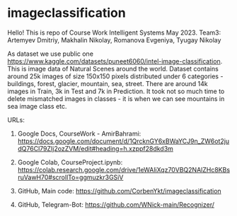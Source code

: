 # imageclassification

Hello!
This is repo of Course Work Intelligent Systems May 2023.
Team3: Artemyev Dmitriy, Makhalin Nikolay, Romanova Evgeniya, Tyugay Nikolay


As dataset we use public one https://www.kaggle.com/datasets/puneet6060/intel-image-classification. This is image data of Natural Scenes around the world. Dataset contains around 25k images of size 150x150 pixels distributed under 6 categories - buildings, forest, glacier, mountain, sea, street. There are around 14k images in Train, 3k in Test and 7k in Prediction. It took not so much time to delete mismatched images in classes - it is when we can see mountains in sea image class etc.


URLs:
1. Google Docs, CourseWork - AmirBahrami:
https://docs.google.com/document/d/1QrcknGY6xBWaYCJ9n_ZW6ot2judQ76Cl79ZIj2ozZVM/edit#heading=h.xzppf28dkd3m

2. Google Colab, CourseProject.ipynb:
https://colab.research.google.com/drive/1eWAliXqz70VBQ2NAlZHc8KBsruVawH70#scrollTo=ggmuzkr3GSiV

3. GitHub, Main code:
https://github.com/CorbenYkt/imageclassification

4. GitHub, Telegram-Bot:
https://github.com/WNick-main/Recognizer/
